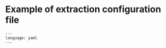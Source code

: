 # Example of extraction configuration file


```{literalinclude} ../../config_example.yml
---
language: yaml
---
```
